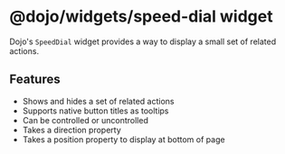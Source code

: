 # @dojo/widgets/speed-dial widget

Dojo's `SpeedDial` widget provides a way to display a small set of related actions.

## Features

- Shows and hides a set of related actions
- Supports native button titles as tooltips
- Can be controlled or uncontrolled
- Takes a direction property
- Takes a position property to display at bottom of page
